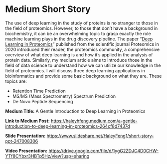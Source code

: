 # Medium Short Story

The use of deep learning in the study of proteins is no stranger to those in the field of proteomics. However, to those that don’t have a background in biochemistry, it can be an overwhelming topic to grasp exactly the role machine learning plays in the drug discovery pipeline. The paper “[Deep Learning in Proteomics](https://analyticalsciencejournals.onlinelibrary.wiley.com/doi/epdf/10.1002/pmic.201900335)” published from the scientific journal Proteomics in 2020 introduced their reader, the proteomics community, a comprehensive overview of what deep learning is and how it’s applied in the analysis of protein data. Similarly, my medium article aims to introduce those in the field of data science to understand how we can utilize our knowledge in the field of proteomics. I will discuss three deep learning applications in bioinformatics and provide some basic background on what they are. These topics are:
* Retention Time Prediction
* MS/MS (Mass Spectrometry) Spectrum Prediction
* De Novo Peptide Sequencing

**Medium Title:** A Gentle Introduction to Deep Learning in Proteomics

**Link to Medium Post:** https://haleyhfeng.medium.com/a-gentle-introduction-to-deep-learning-in-proteomics-264cf8d7437d

**Slide Presentation:** https://www.slideshare.net/HaleyFeng1/short-story-ppt-247008306

**Video Presentation:** https://drive.google.com/file/d/1ygG2ZDJC4D0CHW-YTf8CYbxr3HBTp5Hz/view?usp=sharing

